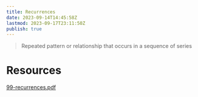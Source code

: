 ```yaml
---
title: Recurrences
date: 2023-09-14T14:45:58Z
lastmod: 2023-09-17T23:11:50Z
publish: true
---
```


> Repeated pattern or relationship that occurs in a sequence of series

# Resources

[99-recurrences.pdf](Literature/_old-attachments/99-recurrences.pdf)

‍
